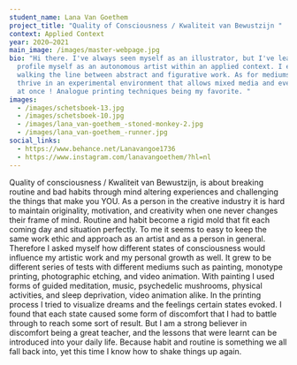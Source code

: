 ```yaml
---
student_name: Lana Van Goethem
project_title: "Quality of Consciousness / Kwaliteit van Bewustzijn "
context: Applied Context
year: 2020—2021
main_image: /images/master-webpage.jpg
bio: "Hi there. I've always seen myself as an illustrator, but I've learnt to
  profile myself as an autonomous artist within an applied context. I enjoy
  walking the line between abstract and figurative work. As for mediums, I
  thrive in an experimental environment that allows mixed media and everything
  at once ! Analogue printing techniques being my favorite. "
images:
  - /images/schetsboek-13.jpg
  - /images/schetsboek-10.jpg
  - /images/lana_van-goethem_-stoned-monkey-2.jpg
  - /images/lana_van-goethem_-runner.jpg
social_links:
  - https://www.behance.net/Lanavangoe1736
  - https://www.instagram.com/lanavangoethem/?hl=nl
---
```

Quality of consciousness / Kwaliteit van Bewustzijn, is about breaking routine and bad habits through mind altering experiences and challenging the things that make you YOU. As a person in the creative industry it is hard to maintain originality, motivation, and creativity when one never changes their frame of mind. Routine and habit become a rigid mold that fit each coming day and situation perfectly. To me it seems to easy to keep the same work ethic and approach as an artist and as a person in general. Therefore I asked myself how different states of consciousness would influence my artistic work and my personal growth as well. It grew to be different series of tests with different mediums such as painting, monotype printing, photographic etching, and video animation. With painting I used forms of guided meditation, music, psychedelic mushrooms, physical activities, and sleep deprivation, video animation alike. In the printing process I tried to visualize dreams and the feelings certain states evoked. I found that each state caused some form of discomfort that I had to battle through to reach some sort of result. But I am a strong believer in discomfort being a great teacher, and the lessons that were learnt can be introduced into your daily life. Because habit and routine is something we all fall back into, yet this time I know how to shake things up again.